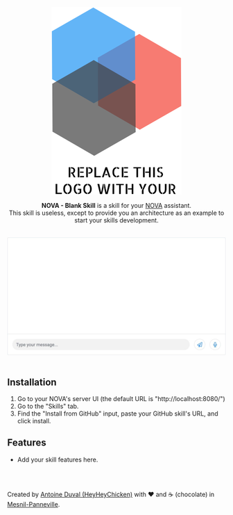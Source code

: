 <div align="center">
<img src="https://github.com/HeyHeyChicken/NOVA-Blank-Skill/blob/master/resources/github-logo.svg" alt="NOVA" width="300">

**NOVA - Blank Skill** is a skill for your [NOVA](//github.com/HeyHeyChicken/NOVA) assistant.<br>
This skill is useless, except to provide you an architecture as an example to start your skills development.
<br><br>

<img src="https://github.com/HeyHeyChicken/NOVA-Blank-Skill/blob/master/resources/github-screenshot.jpg" alt="NOVA" width="800">
</div>

<br>

## Installation

1) Go to your NOVA's server UI (the default URL is "http://localhost:8080/")
2) Go to the "Skills" tab.
3) Find the "Install from GitHub" input, paste your GitHub skill's URL, and click install.

## Features

- Add your skill features here.

<br>
<br>

Created by [Antoine Duval (HeyHeyChicken)](//antoine.cuffel.fr) with ❤ and ☕ (chocolate) in [Mesnil-Panneville](//en.wikipedia.org/wiki/Mesnil-Panneville).
